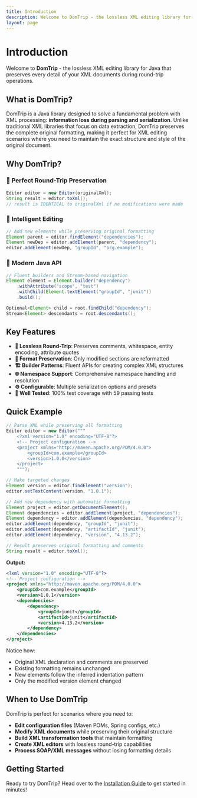 ```yaml
---
title: Introduction
description: Welcome to DomTrip - the lossless XML editing library for Java
layout: page
---
```


# Introduction

Welcome to **DomTrip** - the lossless XML editing library for Java that preserves every detail of your XML documents during round-trip operations.

## What is DomTrip?

DomTrip is a Java library designed to solve a fundamental problem with XML processing: **information loss during parsing and serialization**. Unlike traditional XML libraries that focus on data extraction, DomTrip preserves the complete original formatting, making it perfect for XML editing scenarios where you need to maintain the exact structure and style of the original document.

## Why DomTrip?

### 🎯 **Perfect Round-Trip Preservation**

```java
Editor editor = new Editor(originalXml);
String result = editor.toXml();
// result is IDENTICAL to originalXml if no modifications were made
```

### 🔧 **Intelligent Editing**

```java
// Add new elements while preserving original formatting
Element parent = editor.findElement("dependencies");
Element newDep = editor.addElement(parent, "dependency");
editor.addElement(newDep, "groupId", "org.example");
```

### 🚀 **Modern Java API**

```java
// Fluent builders and Stream-based navigation
Element element = Element.builder("dependency")
    .withAttribute("scope", "test")
    .withChild(Element.textElement("groupId", "junit"))
    .build();

Optional<Element> child = root.findChild("dependency");
Stream<Element> descendants = root.descendants();
```

## Key Features

- **🔄 Lossless Round-Trip**: Preserves comments, whitespace, entity encoding, attribute quotes
- **📝 Format Preservation**: Only modified sections are reformatted
- **🏗️ Builder Patterns**: Fluent APIs for creating complex XML structures  
- **🌐 Namespace Support**: Comprehensive namespace handling and resolution
- **⚙️ Configurable**: Multiple serialization options and presets
- **🧪 Well Tested**: 100% test coverage with 59 passing tests

## Quick Example

```java
// Parse XML while preserving all formatting
Editor editor = new Editor("""
    <?xml version="1.0" encoding="UTF-8"?>
    <!-- Project configuration -->
    <project xmlns="http://maven.apache.org/POM/4.0.0">
        <groupId>com.example</groupId>
        <version>1.0.0</version>
    </project>
    """);

// Make targeted changes
Element version = editor.findElement("version");
editor.setTextContent(version, "1.0.1");

// Add new dependency with automatic formatting
Element project = editor.getDocumentElement();
Element dependencies = editor.addElement(project, "dependencies");
Element dependency = editor.addElement(dependencies, "dependency");
editor.addElement(dependency, "groupId", "junit");
editor.addElement(dependency, "artifactId", "junit");
editor.addElement(dependency, "version", "4.13.2");

// Result preserves original formatting and comments
String result = editor.toXml();
```

**Output:**
```xml
<?xml version="1.0" encoding="UTF-8"?>
<!-- Project configuration -->
<project xmlns="http://maven.apache.org/POM/4.0.0">
    <groupId>com.example</groupId>
    <version>1.0.1</version>
    <dependencies>
        <dependency>
            <groupId>junit</groupId>
            <artifactId>junit</artifactId>
            <version>4.13.2</version>
        </dependency>
    </dependencies>
</project>
```

Notice how:
- Original XML declaration and comments are preserved
- Existing formatting remains unchanged
- New elements follow the inferred indentation pattern
- Only the modified version element changed

## When to Use DomTrip

DomTrip is perfect for scenarios where you need to:

- **Edit configuration files** (Maven POMs, Spring configs, etc.)
- **Modify XML documents** while preserving their original structure
- **Build XML transformation tools** that maintain formatting
- **Create XML editors** with lossless round-trip capabilities
- **Process SOAP/XML messages** without losing formatting details

## Getting Started

Ready to try DomTrip? Head over to the [Installation Guide](../docs/getting-started/installation/) to get started in minutes!
